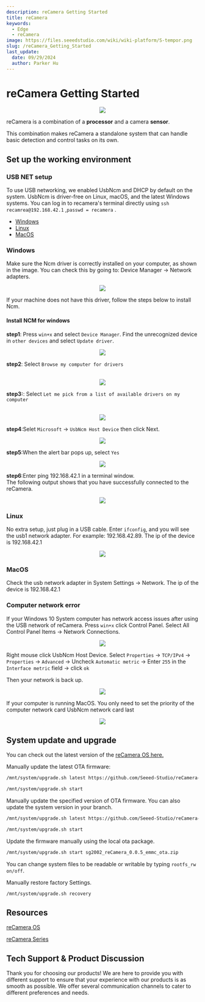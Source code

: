 ```yaml
---
description: reCamera Getting Started 
title: reCamera
keywords:
  - Edge
  - reCamera
image: https://files.seeedstudio.com/wiki/wiki-platform/S-tempor.png
slug: /reCamera_Getting_Started
last_update:
  date: 09/29/2024
  author: Parker Hu
---
```


# reCamera Getting Started
<div align="center"><img width={600} src="https://files.seeedstudio.com/wiki/reCamera/001.jpg" /></div>

reCamera is a combination of a **processor** and a camera **sensor**.

This combination makes reCamera a standalone system that can handle basic detection and control tasks on its own.

## Set up the working environment

### USB NET setup 
To use USB networking, we enabled UsbNcm and DHCP by default on the system.
UsbNcm is driver-free on Linux, macOS, and the latest Windows systems. You can log in to 
recamera's terminal directly using `ssh recamrea@192.168.42.1` ,`passwd = recamera` .

- [Windows](#jump1)
- [Linux](#jump2)
- [MacOS](#jump3)

### <span id="jump1"> Windows </span>
Make sure the Ncm driver is correctly installed on your computer, as shown in the image. You can check this by going to: Device Manager -> Network adapters.

<div align="center"><img width={600} src="https://files.seeedstudio.com/wiki/reCamera/002.png" /></div>

If your machine does not have this driver, follow the steps below to install Ncm.

#### Install NCM for windows

**step1**: 
Press `win+x` and select `Device Manager`. 
Find the unrecognized device in `other devices` and select `Update driver`.
<div align="center"><img width={600} src="https://files.seeedstudio.com/wiki/reCamera/003.png" /></div>

**step2**:
Select `Browse my computer for drivers`

<br />

<div align="center"><img width={600} src="https://files.seeedstudio.com/wiki/reCamera/004.png" /></div>

**step3:**:
Select `Let me pick from a list of available drivers on my computer`  

<br />

<div align="center"><img width={600} src="https://files.seeedstudio.com/wiki/reCamera/005.png" /></div>

**step4**:Selet `Microsoft` -> `UsbNcm Host Device` then click Next.

<div align="center"><img width={600} src="https://files.seeedstudio.com/wiki/reCamera/006.png" /></div>

**step5**:When the alert bar pops up, select `Yes`

<div align="center"><img width={600} src="https://files.seeedstudio.com/wiki/reCamera/007.png" /></div>

**step6**:Enter ping 192.168.42.1 in a terminal window.
<br />
The following output shows that you have successfully connected to the reCamera.

<div align="center"><img width={600} src="https://files.seeedstudio.com/wiki/reCamera/008.png" /></div>



### <span id="jump2"> Linux </span>

No extra setup, just plug in a USB cable. Enter `ifconfig`, and you will see the usb1 network adapter. For example: 192.168.42.89. The ip of the device is 192.168.42.1

<div align="center"><img width={600} src="https://files.seeedstudio.com/wiki/reCamera/009.png" /></div>

### <span id="jump3"> MacOS </span>

Check the usb network adapter in System Settings -> Network. The ip of the device is 192.168.42.1

### Computer network error


If your Windows 10 System computer has network access issues after using the USB network of reCamera.
Press `win+x` click Control Panel. Select All Control Panel Items -> Network Connections. 
<div align="center"><img width={600} src="https://files.seeedstudio.com/wiki/reCamera/010.png" /></div>

Right mouse click UsbNcm Host Device. Select `Properties` -> `TCP/IPv4` -> `Properties` -> `Advanced` -> Uncheck `Automatic metric` -> Enter `255` in the `Interface metric` field -> click `ok`
<br />

Then your network is back up.
<div align="center"><img width={600} src="https://files.seeedstudio.com/wiki/reCamera/011.png" /></div>

If your computer is running MacOS. You only need to set the priority of the computer network card UsbNcm network card last

<div align="center"><img width={600} src="https://files.seeedstudio.com/wiki/reCamera/012.png" /></div>


## System update and upgrade

You can check out the latest version of the [reCamera OS here.](https://github.com/Seeed-Studio/reCamera-OS)

Manually update the latest OTA firmware:
```bash
/mnt/system/upgrade.sh latest https://github.com/Seeed-Studio/reCamera-OS/releases/latest 

/mnt/system/upgrade.sh start
```

Manually update the specified version of OTA firmware. You can also update the system version in your branch.

```bash
/mnt/system/upgrade.sh latest https://github.com/Seeed-Studio/reCamera-OS/releases/download/0.0.5/sg2002_reccamera_emmc_md5sum.txt #Replace it with your branch link

/mnt/system/upgrade.sh start
```

Update the firmware manually using the local ota package.

```bash
/mnt/system/upgrade.sh start sg2002_reCamera_0.0.5_emmc_ota.zip
```
You can change system files to be readable or writable by typing `rootfs_rw on/off`.

Manually restore factory Settings.

```bash
/mnt/system/upgrade.sh recovery
```

## Resources

[reCamera OS](https://github.com/Seeed-Studio/reCamera-OS)

[reCamera Series](https://github.com/Seeed-Studio/OSHW-reCamera-Series)

## Tech Support & Product Discussion

Thank you for choosing our products! We are here to provide you with different support to ensure that your experience with our products is as smooth as possible. We offer several communication channels to cater to different preferences and needs.

<div class="button_tech_support_container">
<a href="https://forum.seeedstudio.com/" class="button_forum"></a> 
<a href="https://www.seeedstudio.com/contacts" class="button_email"></a>
</div>

<div class="button_tech_support_container">
<a href="https://discord.gg/eWkprNDMU7" class="button_discord"></a> 
<a href="https://github.com/Seeed-Studio/wiki-documents/discussions/69" class="button_discussion"></a>
</div>
